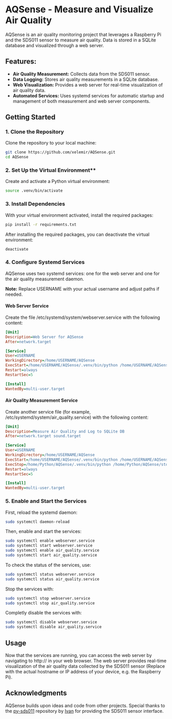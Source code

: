 # AQSense - Measure and Visualize Air Quality

AQSense is an air quality monitoring project that leverages a Raspberry Pi and the SDS011 sensor to measure air quality. Data is stored in a SQLite database and visualized through a web server.


## Features:

- **Air Quality Measurement:** Collects data from the SDS011 sensor.
- **Data Logging:** Stores air quality measurements in a SQLite database.
- **Web Visualization:** Provides a web server for real-time visualization of air quality data.
- **Automated Services:** Uses systemd services for automatic startup and management of both measurement and web server components.


## Getting Started

### 1. Clone the Repository

Clone the repository to your local machine:
```bash
git clone https://github.com/xelemir/AQSense.git
cd AQSense
```

### 2. Set Up the Virtual Environment**

Create and activate a Python virtual environment:
```bash
source .venv/bin/activate
```

### 3. Install Dependencies

With your virtual environment activated, install the required packages:
```bash
pip install -r requirements.txt
```
After installing the required packages, you can deactivate the virtual environment:
```bash
deactivate
```

### 4. Configure Systemd Services

AQSense uses two systemd services: one for the web server and one for the air quality measurement daemon.

**Note:** Replace USERNAME with your actual username and adjust paths if needed.

#### Web Server Service

Create the file /etc/systemd/system/webserver.service with the following content:
```ini
[Unit]
Description=Web Server for AQSense
After=network.target

[Service]
User=USERNAME
WorkingDirectory=/home/USERNAME/AQSense
ExecStart=/home/USERNAME/AQSense/.venv/bin/python /home/USERNAME/AQSense/web_app.py
Restart=always
RestartSec=5

[Install]
WantedBy=multi-user.target
```

#### Air Quality Measurement Service

Create another service file (for example, /etc/systemd/system/air_quality.service) with the following content:
```ini
[Unit]
Description=Measure Air Quality and Log to SQLite DB
After=network.target sound.target

[Service]
User=USERNAME
WorkingDirectory=/home/USERNAME/AQSense
ExecStart=/home/USERNAME/AQSense/.venv/bin/python /home/USERNAME/AQSense/main.py
ExecStop=/home/Python/AQSense/.venv/bin/python /home/Python/AQSense/stop_script.py
Restart=always
RestartSec=5

[Install]
WantedBy=multi-user.target
```

### 5. Enable and Start the Services

First, reload the systemd daemon:
```bash
sudo systemctl daemon-reload
```

Then, enable and start the services:
```bash
sudo systemctl enable webserver.service
sudo systemctl start webserver.service
sudo systemctl enable air_quality.service
sudo systemctl start air_quality.service
```

To check the status of the services, use:
```bash
sudo systemctl status webserver.service
sudo systemctl status air_quality.service
```

Stop the services with:
```bash
sudo systemctl stop webserver.service
sudo systemctl stop air_quality.service
```

Completly disable the services with:
```bash
sudo systemctl disable webserver.service
sudo systemctl disable air_quality.service
```

## Usage

Now that the services are running, you can access the web server by navigating to http://<HOSTNAME> in your web browser. The web server provides real-time visualization of the air quality data collected by the SDS011 sensor (Replace <HOSTNAME> with the actual hostname or IP address of your device, e.g. the Raspberry Pi).

## Acknowledgments

AQSense builds upon ideas and code from other projects. Special thanks to the [py-sds011](https://github.com/ikalchev/py-sds011) repository by [Ivan](https://github.com/ikalchev) for providing the SDS011 sensor interface.